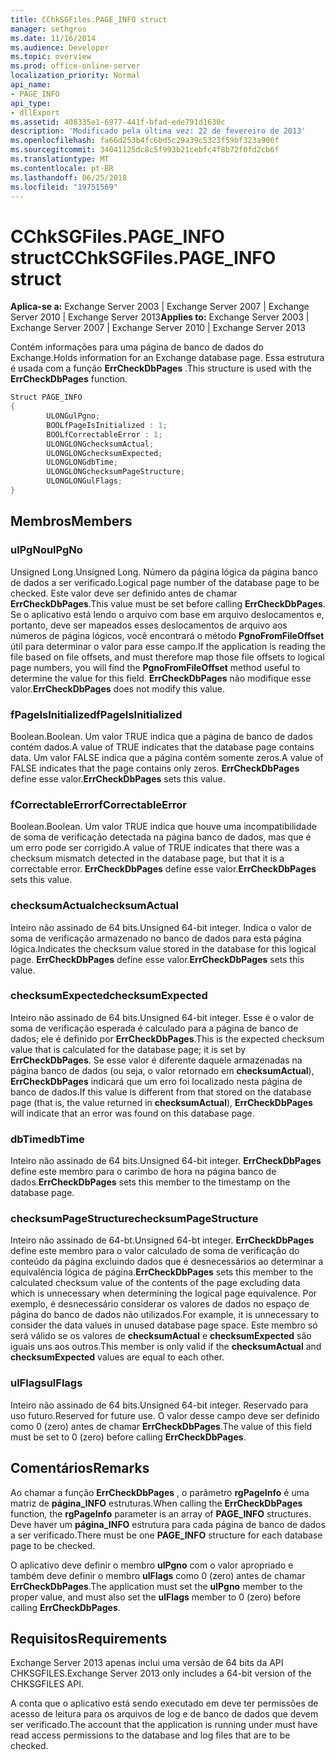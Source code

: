 ```yaml
---
title: CChkSGFiles.PAGE_INFO struct
manager: sethgros
ms.date: 11/16/2014
ms.audience: Developer
ms.topic: overview
ms.prod: office-online-server
localization_priority: Normal
api_name:
- PAGE_INFO
api_type:
- dllExport
ms.assetid: 408335e1-6977-441f-bfad-ede791d1630c
description: 'Modificado pela última vez: 22 de fevereiro de 2013'
ms.openlocfilehash: fa66d253b4fc6bd5c29a39c5323f59bf323a906f
ms.sourcegitcommit: 34041125dc8c5f993b21cebfc4f8b72f0fd2cb6f
ms.translationtype: MT
ms.contentlocale: pt-BR
ms.lasthandoff: 06/25/2018
ms.locfileid: "19751569"
---
```

# <a name="cchksgfilespageinfo-struct"></a><span data-ttu-id="c23cf-103">CChkSGFiles.PAGE_INFO struct</span><span class="sxs-lookup"><span data-stu-id="c23cf-103">CChkSGFiles.PAGE_INFO struct</span></span>

<span data-ttu-id="c23cf-104">**Aplica-se a:** Exchange Server 2003 | Exchange Server 2007 | Exchange Server 2010 | Exchange Server 2013</span><span class="sxs-lookup"><span data-stu-id="c23cf-104">**Applies to:** Exchange Server 2003 | Exchange Server 2007 | Exchange Server 2010 | Exchange Server 2013</span></span>
  
<span data-ttu-id="c23cf-105">Contém informações para uma página de banco de dados do Exchange.</span><span class="sxs-lookup"><span data-stu-id="c23cf-105">Holds information for an Exchange database page.</span></span> <span data-ttu-id="c23cf-106">Essa estrutura é usada com a função **ErrCheckDbPages** .</span><span class="sxs-lookup"><span data-stu-id="c23cf-106">This structure is used with the **ErrCheckDbPages** function.</span></span> 
  
```cs
Struct PAGE_INFO  
{
        ULONGulPgno;
        BOOLfPageIsInitialized : 1;
        BOOLfCorrectableError : 1;
        ULONGLONGchecksumActual;
        ULONGLONGchecksumExpected;
        ULONGLONGdbTime;
        ULONGLONGchecksumPageStructure;
        ULONGLONGulFlags;
}

```

## <a name="members"></a><span data-ttu-id="c23cf-107">Membros</span><span class="sxs-lookup"><span data-stu-id="c23cf-107">Members</span></span>

### <a name="ulpgno"></a><span data-ttu-id="c23cf-108">ulPgNo</span><span class="sxs-lookup"><span data-stu-id="c23cf-108">ulPgNo</span></span>
  
<span data-ttu-id="c23cf-109">Unsigned Long.</span><span class="sxs-lookup"><span data-stu-id="c23cf-109">Unsigned Long.</span></span> <span data-ttu-id="c23cf-110">Número da página lógica da página banco de dados a ser verificado.</span><span class="sxs-lookup"><span data-stu-id="c23cf-110">Logical page number of the database page to be checked.</span></span> <span data-ttu-id="c23cf-111">Este valor deve ser definido antes de chamar **ErrCheckDbPages**.</span><span class="sxs-lookup"><span data-stu-id="c23cf-111">This value must be set before calling **ErrCheckDbPages**.</span></span> <span data-ttu-id="c23cf-112">Se o aplicativo está lendo o arquivo com base em arquivo deslocamentos e, portanto, deve ser mapeados esses deslocamentos de arquivo aos números de página lógicos, você encontrará o método **PgnoFromFileOffset** útil para determinar o valor para esse campo.</span><span class="sxs-lookup"><span data-stu-id="c23cf-112">If the application is reading the file based on file offsets, and must therefore map those file offsets to logical page numbers, you will find the **PgnoFromFileOffset** method useful to determine the value for this field.</span></span> <span data-ttu-id="c23cf-113">**ErrCheckDbPages** não modifique esse valor.</span><span class="sxs-lookup"><span data-stu-id="c23cf-113">**ErrCheckDbPages** does not modify this value.</span></span> 
    
### <a name="fpageisinitialized"></a><span data-ttu-id="c23cf-114">fPageIsInitialized</span><span class="sxs-lookup"><span data-stu-id="c23cf-114">fPageIsInitialized</span></span> 
  
<span data-ttu-id="c23cf-115">Boolean.</span><span class="sxs-lookup"><span data-stu-id="c23cf-115">Boolean.</span></span> <span data-ttu-id="c23cf-116">Um valor TRUE indica que a página de banco de dados contém dados.</span><span class="sxs-lookup"><span data-stu-id="c23cf-116">A value of TRUE indicates that the database page contains data.</span></span> <span data-ttu-id="c23cf-117">Um valor FALSE indica que a página contém somente zeros.</span><span class="sxs-lookup"><span data-stu-id="c23cf-117">A value of FALSE indicates that the page contains only zeros.</span></span> <span data-ttu-id="c23cf-118">**ErrCheckDbPages** define esse valor.</span><span class="sxs-lookup"><span data-stu-id="c23cf-118">**ErrCheckDbPages** sets this value.</span></span> 
    
### <a name="fcorrectableerror"></a><span data-ttu-id="c23cf-119">fCorrectableError</span><span class="sxs-lookup"><span data-stu-id="c23cf-119">fCorrectableError</span></span>
  
<span data-ttu-id="c23cf-120">Boolean.</span><span class="sxs-lookup"><span data-stu-id="c23cf-120">Boolean.</span></span> <span data-ttu-id="c23cf-121">Um valor TRUE indica que houve uma incompatibilidade de soma de verificação detectada na página banco de dados, mas que é um erro pode ser corrigido.</span><span class="sxs-lookup"><span data-stu-id="c23cf-121">A value of TRUE indicates that there was a checksum mismatch detected in the database page, but that it is a correctable error.</span></span> <span data-ttu-id="c23cf-122">**ErrCheckDbPages** define esse valor.</span><span class="sxs-lookup"><span data-stu-id="c23cf-122">**ErrCheckDbPages** sets this value.</span></span> 
    
### <a name="checksumactual"></a><span data-ttu-id="c23cf-123">checksumActual</span><span class="sxs-lookup"><span data-stu-id="c23cf-123">checksumActual</span></span>
  
<span data-ttu-id="c23cf-124">Inteiro não assinado de 64 bits.</span><span class="sxs-lookup"><span data-stu-id="c23cf-124">Unsigned 64-bit integer.</span></span> <span data-ttu-id="c23cf-125">Indica o valor de soma de verificação armazenado no banco de dados para esta página lógica.</span><span class="sxs-lookup"><span data-stu-id="c23cf-125">Indicates the checksum value stored in the database for this logical page.</span></span> <span data-ttu-id="c23cf-126">**ErrCheckDbPages** define esse valor.</span><span class="sxs-lookup"><span data-stu-id="c23cf-126">**ErrCheckDbPages** sets this value.</span></span> 
    
### <a name="checksumexpected"></a><span data-ttu-id="c23cf-127">checksumExpected</span><span class="sxs-lookup"><span data-stu-id="c23cf-127">checksumExpected</span></span>
  
<span data-ttu-id="c23cf-128">Inteiro não assinado de 64 bits.</span><span class="sxs-lookup"><span data-stu-id="c23cf-128">Unsigned 64-bit integer.</span></span> <span data-ttu-id="c23cf-129">Esse é o valor de soma de verificação esperada é calculado para a página de banco de dados; ele é definido por **ErrCheckDbPages**.</span><span class="sxs-lookup"><span data-stu-id="c23cf-129">This is the expected checksum value that is calculated for the database page; it is set by **ErrCheckDbPages**.</span></span> <span data-ttu-id="c23cf-130">Se esse valor é diferente daquele armazenadas na página banco de dados (ou seja, o valor retornado em **checksumActual**), **ErrCheckDbPages** indicará que um erro foi localizado nesta página de banco de dados.</span><span class="sxs-lookup"><span data-stu-id="c23cf-130">If this value is different from that stored on the database page (that is, the value returned in **checksumActual**), **ErrCheckDbPages** will indicate that an error was found on this database page.</span></span> 
    
### <a name="dbtime"></a><span data-ttu-id="c23cf-131">dbTime</span><span class="sxs-lookup"><span data-stu-id="c23cf-131">dbTime</span></span>
  
<span data-ttu-id="c23cf-132">Inteiro não assinado de 64 bits.</span><span class="sxs-lookup"><span data-stu-id="c23cf-132">Unsigned 64-bit integer.</span></span> <span data-ttu-id="c23cf-133">**ErrCheckDbPages** define este membro para o carimbo de hora na página banco de dados.</span><span class="sxs-lookup"><span data-stu-id="c23cf-133">**ErrCheckDbPages** sets this member to the timestamp on the database page.</span></span> 
    
### <a name="checksumpagestructure"></a><span data-ttu-id="c23cf-134">checksumPageStructure</span><span class="sxs-lookup"><span data-stu-id="c23cf-134">checksumPageStructure</span></span> 
  
<span data-ttu-id="c23cf-135">Inteiro não assinado de 64-bt.</span><span class="sxs-lookup"><span data-stu-id="c23cf-135">Unsigned 64-bt integer.</span></span> <span data-ttu-id="c23cf-136">**ErrCheckDbPages** define este membro para o valor calculado de soma de verificação do conteúdo da página excluindo dados que é desnecessários ao determinar a equivalência lógica de página.</span><span class="sxs-lookup"><span data-stu-id="c23cf-136">**ErrCheckDbPages** sets this member to the calculated checksum value of the contents of the page excluding data which is unnecessary when determining the logical page equivalence.</span></span> <span data-ttu-id="c23cf-137">Por exemplo, é desnecessário considerar os valores de dados no espaço de página do banco de dados não utilizados.</span><span class="sxs-lookup"><span data-stu-id="c23cf-137">For example, it is unnecessary to consider the data values in unused database page space.</span></span> <span data-ttu-id="c23cf-138">Este membro só será válido se os valores de **checksumActual** e **checksumExpected** são iguais uns aos outros.</span><span class="sxs-lookup"><span data-stu-id="c23cf-138">This member is only valid if the **checksumActual**  and  **checksumExpected**  values are equal to each other.</span></span> 
    
### <a name="ulflags"></a><span data-ttu-id="c23cf-139">ulFlags</span><span class="sxs-lookup"><span data-stu-id="c23cf-139">ulFlags</span></span>
  
<span data-ttu-id="c23cf-140">Inteiro não assinado de 64 bits.</span><span class="sxs-lookup"><span data-stu-id="c23cf-140">Unsigned 64-bit integer.</span></span> <span data-ttu-id="c23cf-141">Reservado para uso futuro.</span><span class="sxs-lookup"><span data-stu-id="c23cf-141">Reserved for future use.</span></span> <span data-ttu-id="c23cf-142">O valor desse campo deve ser definido como 0 (zero) antes de chamar **ErrCheckDbPages**.</span><span class="sxs-lookup"><span data-stu-id="c23cf-142">The value of this field must be set to 0 (zero) before calling **ErrCheckDbPages**.</span></span>
    
## <a name="remarks"></a><span data-ttu-id="c23cf-143">Comentários</span><span class="sxs-lookup"><span data-stu-id="c23cf-143">Remarks</span></span>

<span data-ttu-id="c23cf-144">Ao chamar a função **ErrCheckDbPages** , o parâmetro **rgPageInfo** é uma matriz de **página\_INFO** estruturas.</span><span class="sxs-lookup"><span data-stu-id="c23cf-144">When calling the **ErrCheckDbPages** function, the **rgPageInfo**  parameter is an array of **PAGE\_INFO** structures.</span></span> <span data-ttu-id="c23cf-145">Deve haver um **página\_INFO** estrutura para cada página de banco de dados a ser verificado.</span><span class="sxs-lookup"><span data-stu-id="c23cf-145">There must be one **PAGE\_INFO** structure for each database page to be checked.</span></span> 
  
<span data-ttu-id="c23cf-146">O aplicativo deve definir o membro **ulPgno** com o valor apropriado e também deve definir o membro **ulFlags** como 0 (zero) antes de chamar **ErrCheckDbPages**.</span><span class="sxs-lookup"><span data-stu-id="c23cf-146">The application must set the **ulPgno**  member to the proper value, and must also set the  **ulFlags**  member to 0 (zero) before calling **ErrCheckDbPages**.</span></span> 
  
## <a name="requirements"></a><span data-ttu-id="c23cf-147">Requisitos</span><span class="sxs-lookup"><span data-stu-id="c23cf-147">Requirements</span></span>

<span data-ttu-id="c23cf-148">Exchange Server 2013 apenas inclui uma versão de 64 bits da API CHKSGFILES.</span><span class="sxs-lookup"><span data-stu-id="c23cf-148">Exchange Server 2013 only includes a 64-bit version of the CHKSGFILES API.</span></span>
  
<span data-ttu-id="c23cf-149">A conta que o aplicativo está sendo executado em deve ter permissões de acesso de leitura para os arquivos de log e de banco de dados que devem ser verificado.</span><span class="sxs-lookup"><span data-stu-id="c23cf-149">The account that the application is running under must have read access permissions to the database and log files that are to be checked.</span></span>
  

